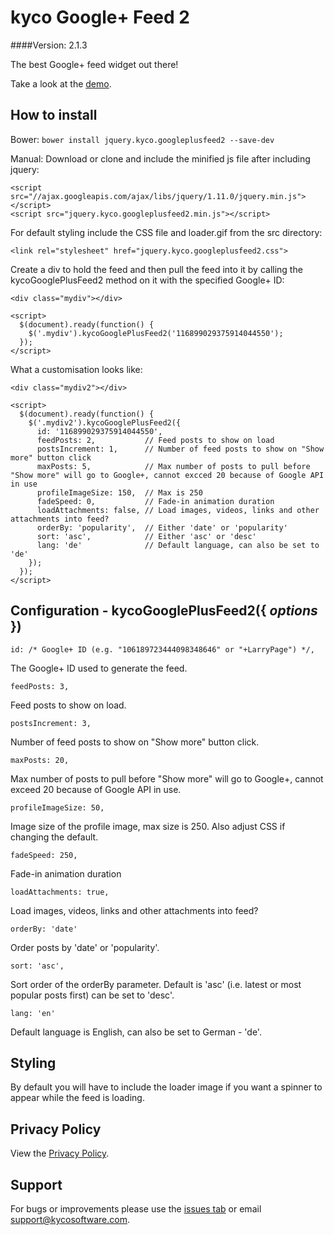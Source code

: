 kyco Google+ Feed 2
===================
####Version: 2.1.3

The best Google+ feed widget out there!

Take a look at the [demo](http://www.kycosoftware.com/projects/demo/googleplus-feed-widget-2).

How to install
--------------

Bower: `bower install jquery.kyco.googleplusfeed2 --save-dev`

Manual: Download or clone and include the minified js file after including jquery:

    <script src="//ajax.googleapis.com/ajax/libs/jquery/1.11.0/jquery.min.js"></script>
    <script src="jquery.kyco.googleplusfeed2.min.js"></script>

For default styling include the CSS file and loader.gif from the src directory:

    <link rel="stylesheet" href="jquery.kyco.googleplusfeed2.css">

Create a div to hold the feed and then pull the feed into it by calling the
kycoGooglePlusFeed2 method on it with the specified Google+ ID:

    <div class="mydiv"></div>

    <script>
      $(document).ready(function() {
        $('.mydiv').kycoGooglePlusFeed2('116899029375914044550');
      });
    </script>

What a customisation looks like:

    <div class="mydiv2"></div>

    <script>
      $(document).ready(function() {
        $('.mydiv2').kycoGooglePlusFeed2({
          id: '116899029375914044550',
          feedPosts: 2,           // Feed posts to show on load
          postsIncrement: 1,      // Number of feed posts to show on "Show more" button click
          maxPosts: 5,            // Max number of posts to pull before "Show more" will go to Google+, cannot excced 20 because of Google API in use
          profileImageSize: 150,  // Max is 250
          fadeSpeed: 0,           // Fade-in animation duration
          loadAttachments: false, // Load images, videos, links and other attachments into feed?
          orderBy: 'popularity',  // Either 'date' or 'popularity'
          sort: 'asc',            // Either 'asc' or 'desc'
          lang: 'de'              // Default language, can also be set to 'de'
        });
      });
    </script>


Configuration - kycoGooglePlusFeed2({ *options* })
--------------------------------------------------

    id: /* Google+ ID (e.g. "106189723444098348646" or "+LarryPage") */,

The Google+ ID used to generate the feed.

    feedPosts: 3,

Feed posts to show on load.

    postsIncrement: 3,

Number of feed posts to show on "Show more" button click.

    maxPosts: 20,

Max number of posts to pull before "Show more" will go to Google+, cannot exceed 20
because of Google API in use.

    profileImageSize: 50,

Image size of the profile image, max size is 250. Also adjust CSS if changing the default.

    fadeSpeed: 250,

Fade-in animation duration

    loadAttachments: true,

Load images, videos, links and other attachments into feed?

    orderBy: 'date'

Order posts by 'date' or 'popularity'.

    sort: 'asc',

Sort order of the orderBy parameter. Default is 'asc' (i.e. latest or most popular posts first) can be set to 'desc'.

    lang: 'en'

Default language is English, can also be set to German - 'de'.


Styling
-------

By default you will have to include the loader image if you want
a spinner to appear while the feed is loading.


Privacy Policy
--------------

View the [Privacy Policy](https://github.com/kyco/jquery.kyco.googleplusfeed2/wiki/Privacy-Policy).


Support
-------

For bugs or improvements please use the [issues tab](https://github.com/kyco/jquery.kyco.googleplusfeed2/issues)
or email [support@kycosoftware.com](mailto:support@kycosoftware.com).
